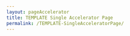```yaml
---
layout: pageAccelerator
title: TEMPLATE Single Accelerator Page
permalink: /TEMPLATE-SingleAcceleratorPage/
---
```


<!--This .md file is meant to serve as a template for a Single Accelerator Page-->
<!--To use this template, simple make a copy of this file, rename it, and then update content above (title and permalink) and below (see TODO placeholders) -->
<!--See existing Single Accelerator Pages .md files for reference-->

<!-- <script src="/scripts/script-navbar.js" type="text/javascript"></script> TODO contributors script -->

<!-- How to  add scripts to update and set the content for each section, or hide a section that doesn't apply to a particular page! -->


<!--Example scripts below,:-->


<script>
    //Variables for this specific single accelerator page, to centralize re-used variables
    //These are variables that must be declared and overridden in the specific single accelerator page

    const textPageTitle = "TODO: Page Title";
    const htmlPageDescription = `<b>TODO:</b> Update the page description (html)`;
    const srcHeaderImage = "/images/TEMPLATE-SingleAcceleratorPage/demo-title-photo.jpg";
    const linkAccessAcceleratorRepo = "https://github.com/microsoft/dstoolkit-mlops-base";
    const listPrereqs = ["prerequisite1", "prerequisite2", "prerequisite3", "prerequisite4", "prerequisite5", "prerequisite6"];
    const listIndustries = ["industry1", "industry2", "industry3", "industry4", "industry5", "industry6"];
    const listUseCases = ["usecases1", "usecases2", "usecases3", "usecases4", "usecases5", "usecases6"];
    const htmlAcceleratorDescription = `<b>TODO:</b> Update the accelerator description (html)`;

    const nameRelatedAccelerator = "TODO: Name of Related Accelerator";
    const linkRelatedAccelerator = "/classification-accelerator/";
    
    const linkContributingGuide = "https://github.com/microsoft/dstoolkit-mlops-base/blob/main/CONTRIBUTING.md";

    const listTechnologies = ["technology1",
        "technology2",
        "technology3",
        "technology4",
        "technology5",
        "technology6"];

    const htmlArchitectureSection = `TODO: Update the Architecture section (html)`;
    const htmlBranchingStrategySection = `TODO: Update the Branching Strategy section (html)`;
    const htmlAcceleratorComponents = `TODO: Update the Accelerator Components section (html)`;

    //boolean variables to show / hide sections of the page
</script>

<script src="/scripts/script-setsingleacceleratorpagecontents.js" type="text/javascript"></script>